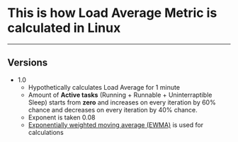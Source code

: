 # This is how Load Average Metric is calculated in Linux

<hr>

## Versions
- 1.0
    - Hypothetically calculates Load Average for 1 minute
    - Amount of **Active tasks** (Running + Runnable + Uninterraptible Sleep) starts from **zero** and increases on every iteration by 60% chance and decreases on every iteration by 40% chance. 
    - Exponent is taken 0.08
    - [Exponentially weighted moving average (EWMA)](https://en.wikipedia.org/wiki/Moving_average#Exponential_moving_average) is used for calculations
